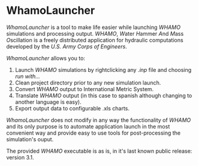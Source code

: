 # WhamoLauncher
*WhamoLauncher* is a tool to make life easier while launching *WHAMO* simulations and processing output. *WHAMO*, *W*ater *H*ammer *A*nd *M*ass *O*scillation is a freely distributed application for hydraulic computations developed by the *U.S. Army Corps of Engineers*.

*WhamoLauncher* allows you to:

   1. Launch *WHAMO* simulations by rightclicking any *.inp* file and choosing *run with...*
   2. Clean project directory prior to any new simulation launch.
   3. Convert *WHAMO* output to International Metric System.
   4. Translate *WHAMO* output (in this case to spanish although changing to another language is easy).
   5. Export output data to configurable .xls charts.

*WhamoLauncher* does not modify in any way the functionality of *WHAMO* and its only purpose is to automate application launch in the most convenient way and provide easy to use tools for post-processing the simulation's ouput.

The provided *WHAMO* executable is as is, in it's last known public release: version 3.1.
